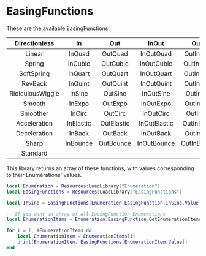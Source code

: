 # EasingFunctions

These are the available EasingFunctions:

|   Directionless  |     In    |     Out    |     InOut    |     OutIn    |
|:----------------:|:---------:|:----------:|:------------:|:------------:|
|      Linear      |   InQuad  |   OutQuad  |   InOutQuad  |   OutInQuad  |
|      Spring      |  InCubic  |  OutCubic  |  InOutCubic  |  OutInCubic  |
|    SoftSpring    |  InQuart  |  OutQuart  |  InOutQuart  |  OutInQuart  |
|      RevBack     |  InQuint  |  OutQuint  |  InOutQuint  |  OutInQuint  |
| RidiculousWiggle |   InSine  |   OutSine  |   InOutSine  |   OutInSine  |
|      Smooth      |   InExpo  |   OutExpo  |   InOutExpo  |   OutInExpo  |
|     Smoother     |   InCirc  |   OutCirc  |   InOutCirc  |   OutInCirc  |
|   Acceleration   | InElastic | OutElastic | InOutElastic | OutInElastic |
|   Deceleration   |   InBack  |   OutBack  |   InOutBack  |   OutInBack  |
|       Sharp      |  InBounce |  OutBounce |  InOutBounce |  OutInBounce |
|     Standard     |


This library returns an array of these functions, with values corresponding to their Enumerations' values.

```lua
local Enumeration = Resources:LoadLibrary("Enumeration")
local EasingFunctions = Resources:LoadLibrary("EasingFunctions")

local InSine = EasingFunctions[Enumeration.EasingFunction.InSine.Value]

-- If you want an array of all EasingFunction Enumerations
local EnumerationItems = Enumeration.EasingFunction:GetEnumerationItems()

for i = 1, #EnumerationItems do
	local EnumerationItem = EnumerationItems[i]
	print(EnumerationItem, EasingFunctions[EnumerationItem.Value])
end
```
